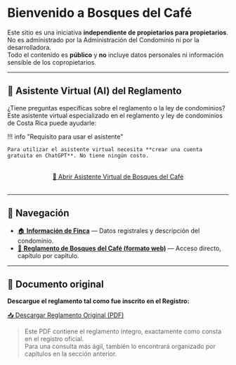 # Bienvenido a Bosques del Café

Este sitio es una iniciativa **independiente de propietarios para propietarios**.  
No es administrado por la Administración del Condominio ni por la desarrolladora.  
Todo el contenido es **público** y **no** incluye datos personales ni información sensible de los copropietarios.

---

## 🤖 Asistente Virtual (AI) del Reglamento

¿Tiene preguntas específicas sobre el reglamento o la ley de condominios? Este asistente virtual especializado en el reglamento y ley de condominios de Costa Rica puede ayudarle:

!!! info "Requisito para usar el asistente"
    
    Para utilizar el asistente virtual necesita **crear una cuenta gratuita en ChatGPT**. No tiene ningún costo.

<p style="text-align:center;margin:2rem 0">
  <a class="md-button md-button--primary" 
     href="https://chatgpt.com/g/g-68afb4fdf81c819182b5171d14ccef8d-ia-reglamento-bosques-del-cafe" 
     target="_blank" rel="noopener">
    🤖 Abrir Asistente Virtual de Bosques del Café
  </a>
</p>

---

## 🧭 Navegación

- [🏠 **Información de Finca**](informacion-finca.md) — Datos registrales y descripción del condominio.
- [📖 **Reglamento de Bosques del Café (formato web)**](capitulos/index.md) — Acceso directo, capítulo por capítulo.

---

## 📄 Documento original

**Descargue el reglamento tal como fue inscrito en el Registro:**

[📥 Descargar Reglamento Original (PDF)](./reglamento_bosques_cafe.pdf)

> Este PDF contiene el reglamento íntegro, exactamente como consta en el registro oficial.  
> Para una consulta más ágil, también lo encontrará organizado por capítulos en la sección anterior.
